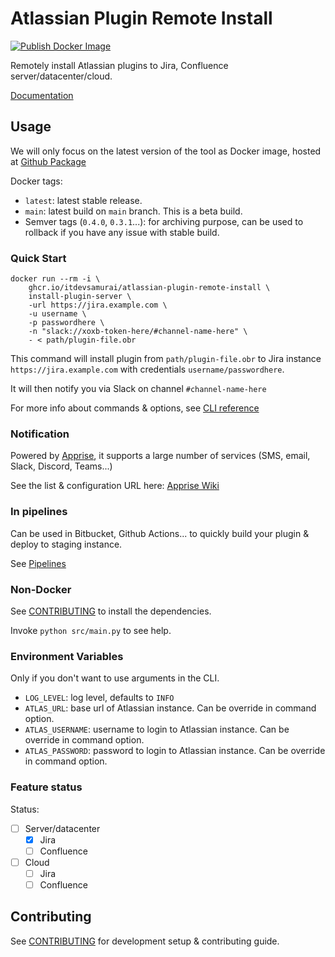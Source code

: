 # Atlassian Plugin Remote Install

[![Publish Docker Image](https://github.com/itdevsamurai/atlassian-plugin-remote-install/actions/workflows/publish-docker-image.yml/badge.svg)](https://github.com/itdevsamurai/atlassian-plugin-remote-install/actions/workflows/publish-docker-image.yml)

Remotely install Atlassian plugins to Jira, Confluence server/datacenter/cloud.

[Documentation](https://itdevsamurai.github.io/atlassian-plugin-remote-install/)

## Usage

We will only focus on the latest version of the tool as Docker image, hosted at
[Github Package](https://github.com/orgs/itdevsamurai/packages/container/package/atlassian-plugin-remote-install)

Docker tags:

* `latest`: latest stable release.
* `main`: latest build on `main` branch. This is a beta build.
* Semver tags (`0.4.0`, `0.3.1`...): for archiving purpose, can be used to rollback if
you have any issue with stable build.

### Quick Start

```shell
docker run --rm -i \
    ghcr.io/itdevsamurai/atlassian-plugin-remote-install \
    install-plugin-server \
    -url https://jira.example.com \
    -u username \
    -p passwordhere \
    -n "slack://xoxb-token-here/#channel-name-here" \
    - < path/plugin-file.obr
```

This command will install plugin from `path/plugin-file.obr` to Jira
instance `https://jira.example.com` with credentials `username/passwordhere`.

It will then notify you via Slack on channel `#channel-name-here`

For more info about commands & options, see [CLI reference](https://itdevsamurai.github.io/atlassian-plugin-remote-install/cli/)

### Notification

Powered by [Apprise](https://github.com/caronc/apprise-api), it supports a large
number of services (SMS, email, Slack, Discord, Teams...)

See the list & configuration URL here: [Apprise Wiki](https://github.com/caronc/apprise/wiki)

### In pipelines

Can be used in Bitbucket, Github Actions... to quickly build your plugin & deploy to staging instance.

See [Pipelines](https://itdevsamurai.github.io/atlassian-plugin-remote-install/pipelines/)

### Non-Docker

See [CONTRIBUTING](CONTRIBUTING.MD) to install the dependencies.

Invoke `python src/main.py` to see help.

### Environment Variables

Only if you don't want to use arguments in the CLI.

* `LOG_LEVEL`: log level, defaults to `INFO`
* `ATLAS_URL`: base url of Atlassian instance. Can be override in command option.
* `ATLAS_USERNAME`: username to login to Atlassian instance. Can be override in command option.
* `ATLAS_PASSWORD`: password to login to Atlassian instance. Can be override in command option.

### Feature status

Status:

* [ ] Server/datacenter
  * [x] Jira
  * [ ] Confluence
* [ ] Cloud
  * [ ] Jira
  * [ ] Confluence

## Contributing

See [CONTRIBUTING](CONTRIBUTING.MD) for development setup & contributing guide.
